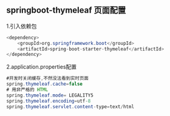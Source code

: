 ## springboot-thymeleaf  页面配置

1.引入依赖包

```java
<dependency>
    <groupId>org.springframework.boot</groupId>
    <artifactId>spring-boot-starter-thymeleaf</artifactId>
</dependency>
```



2.application.properties配置

```java
#开发时关闭缓存,不然没法看到实时页面
spring.thymeleaf.cache=false
# 用非严格的 HTML
spring.thymeleaf.mode= LEGALITY5
spring.thymeleaf.encoding=utf-8
spring.thymeleaf.servlet.content-type=text/html
```



